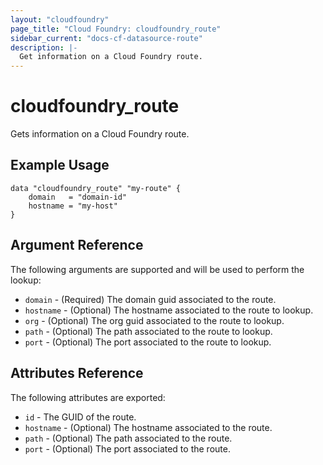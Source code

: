 ```yaml
---
layout: "cloudfoundry"
page_title: "Cloud Foundry: cloudfoundry_route"
sidebar_current: "docs-cf-datasource-route"
description: |-
  Get information on a Cloud Foundry route.
---
```


# cloudfoundry\_route

Gets information on a Cloud Foundry route.

## Example Usage

```
data "cloudfoundry_route" "my-route" {
    domain   = "domain-id"
    hostname = "my-host"
}
```

## Argument Reference

The following arguments are supported and will be used to perform the lookup:

* `domain` - (Required) The domain guid associated to the route.
* `hostname` - (Optional) The hostname associated to the route to lookup.
* `org` - (Optional) The org guid associated to the route to lookup.
* `path` - (Optional) The path associated to the route to lookup.
* `port` - (Optional) The port associated to the route to lookup.


## Attributes Reference

The following attributes are exported:

* `id` - The GUID of the route.
* `hostname` - (Optional) The hostname associated to the route.
* `path` - (Optional) The path associated to the route.
* `port` - (Optional) The port associated to the route.
